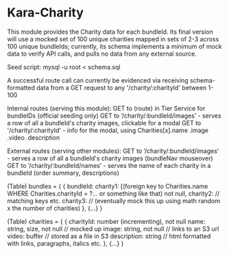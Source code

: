# Kara-Charity

This module provides the Charity data for each bundleId. Its final version will use a mocked set of 100 unique charities mapped in sets of 2-3 across 100 unique bundleIds; currently, its schema implements a minimum of mock data to verify API calls, and pulls no data from any external source.

Seed script:
mysql -u root < schema.sql

A successful route call can currently be evidenced via receiving schema-formatted data from a GET request to any '/charity/:charityId' between 1-100

Internal routes (serving this module):
  GET to (route) in Tier Service for bundleIDs (official seeding only)
  GET to ‘/charity/:bundleId/images’ - serves a row of all a bundleId's charity images, clickable for a modal
  GET to '/charity/:charityId' - info for the modal, using Charities[x].name .image .video .description

External routes (serving other modules):
  GET to ‘/charity/:bundleId/images’ - serves a row of all a bundleId's charity images (bundleNav mouseover)
  GET to ‘/charity/:bundleId/names’ - serves the name of each charity in a bundleId (order summary, descriptions)

(Table) bundles = {
  {
    bundleId:
    charity1: [(foreign key to Charities.name WHERE Charities.charityId = ?... or something like that) not null,
    charity2:  // matching keys etc.
    charity3: // (eventually mock this up using math random x the number of charities)
  },
  {...}
}

(Table) charities = {
  {
   charityId: number (incrementing), not null
   name: string, size, not null         // mocked up
   image: string, not null	           // links to an S3 url
   video: buffer		                  // stored as a file in S3
   description: string               // html formatted with links, paragraphs, italics etc.
  },
  {...}
}